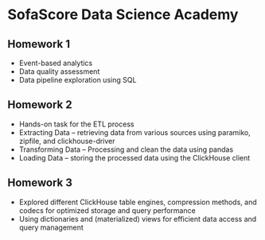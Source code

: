 # SofaScore Data Science Academy

## Homework 1
- Event-based analytics
- Data quality assessment
- Data pipeline exploration using SQL

## Homework 2
- Hands-on task for the ETL process
- Extracting Data – retrieving data from various sources using paramiko, zipfile, and clickhouse-driver
- Transforming Data – Processing and clean the data using pandas
- Loading Data – storing the processed data using the ClickHouse client

## Homework 3
- Explored different ClickHouse table engines, compression methods, and codecs for optimized storage and query performance
- Using dictionaries and (materialized) views for efficient data access and query management
